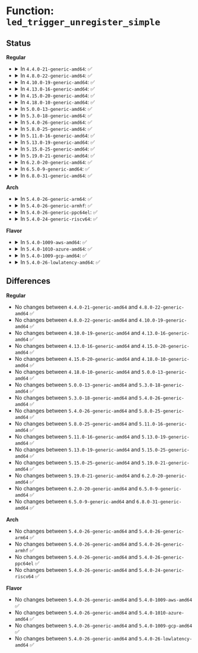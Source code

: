 # Function: <code>led_trigger_unregister_simple</code>

## Status
<b>Regular</b>
<ul>
<li>
<details>
<summary>In <code>4.4.0-21-generic-amd64</code>: ✅</summary>

```c
void led_trigger_unregister_simple(struct led_trigger * trig)
```

```json
{
  "name": "led_trigger_unregister_simple",
  "collision_type": "Unique Global",
  "inline_type": "No",
  "funcs": [
    {
      "addr": 18446744071585982864,
      "name": "led_trigger_unregister_simple",
      "external": true,
      "loc": "drivers/leds/led-triggers.c:332",
      "file": "drivers/leds/led-triggers.c",
      "inline": "seen, unknown",
      "caller_inline": [],
      "caller_func": [
        "drivers/usb/common/led.c:ledtrig_usb_exit",
        "drivers/usb/common/led.c:ledtrig_usb_exit",
        "drivers/power/power_supply_leds.c:power_supply_remove_triggers",
        "drivers/power/power_supply_leds.c:power_supply_remove_triggers",
        "drivers/power/power_supply_leds.c:power_supply_remove_triggers",
        "drivers/power/power_supply_leds.c:power_supply_remove_triggers",
        "drivers/power/power_supply_leds.c:power_supply_remove_triggers",
        "drivers/mmc/core/host.c:mmc_remove_host",
        "drivers/leds/trigger/ledtrig-cpu.c:ledtrig_cpu_exit"
      ]
    }
  ],
  "symbols": [
    {
      "addr": 18446744071585982864,
      "name": "led_trigger_unregister_simple",
      "section": ".text",
      "bind": "STB_GLOBAL",
      "size": 34
    }
  ]
}
```
</details>
</li>
<li>
<details>
<summary>In <code>4.8.0-22-generic-amd64</code>: ✅</summary>

```c
void led_trigger_unregister_simple(struct led_trigger * trig)
```

```json
{
  "name": "led_trigger_unregister_simple",
  "collision_type": "Unique Global",
  "inline_type": "No",
  "funcs": [
    {
      "addr": 18446744071586388496,
      "name": "led_trigger_unregister_simple",
      "external": true,
      "loc": "drivers/leds/led-triggers.c:353",
      "file": "drivers/leds/led-triggers.c",
      "inline": "seen, unknown",
      "caller_inline": [],
      "caller_func": [
        "drivers/usb/common/led.c:ledtrig_usb_exit",
        "drivers/usb/common/led.c:ledtrig_usb_exit",
        "drivers/power/power_supply_leds.c:power_supply_remove_triggers",
        "drivers/power/power_supply_leds.c:power_supply_remove_triggers",
        "drivers/power/power_supply_leds.c:power_supply_remove_triggers",
        "drivers/power/power_supply_leds.c:power_supply_remove_triggers",
        "drivers/power/power_supply_leds.c:power_supply_remove_triggers",
        "drivers/mmc/core/host.c:mmc_remove_host"
      ]
    }
  ],
  "symbols": [
    {
      "addr": 18446744071586388496,
      "name": "led_trigger_unregister_simple",
      "section": ".text",
      "bind": "STB_GLOBAL",
      "size": 34
    }
  ]
}
```
</details>
</li>
<li>
<details>
<summary>In <code>4.10.0-19-generic-amd64</code>: ✅</summary>

```c
void led_trigger_unregister_simple(struct led_trigger * trig)
```

```json
{
  "name": "led_trigger_unregister_simple",
  "collision_type": "Unique Global",
  "inline_type": "No",
  "funcs": [
    {
      "addr": 18446744071586597344,
      "name": "led_trigger_unregister_simple",
      "external": true,
      "loc": "drivers/leds/led-triggers.c:360",
      "file": "drivers/leds/led-triggers.c",
      "inline": "seen, unknown",
      "caller_inline": [],
      "caller_func": [
        "drivers/usb/common/led.c:ledtrig_usb_exit",
        "drivers/usb/common/led.c:ledtrig_usb_exit",
        "drivers/power/supply/power_supply_leds.c:power_supply_remove_triggers",
        "drivers/power/supply/power_supply_leds.c:power_supply_remove_triggers",
        "drivers/power/supply/power_supply_leds.c:power_supply_remove_triggers",
        "drivers/power/supply/power_supply_leds.c:power_supply_remove_triggers",
        "drivers/power/supply/power_supply_leds.c:power_supply_remove_triggers",
        "drivers/mmc/core/host.c:mmc_remove_host"
      ]
    }
  ],
  "symbols": [
    {
      "addr": 18446744071586597344,
      "name": "led_trigger_unregister_simple",
      "section": ".text",
      "bind": "STB_GLOBAL",
      "size": 34
    }
  ]
}
```
</details>
</li>
<li>
<details>
<summary>In <code>4.13.0-16-generic-amd64</code>: ✅</summary>

```c
void led_trigger_unregister_simple(struct led_trigger * trig)
```

```json
{
  "name": "led_trigger_unregister_simple",
  "collision_type": "Unique Global",
  "inline_type": "No",
  "funcs": [
    {
      "addr": 18446744071586721952,
      "name": "led_trigger_unregister_simple",
      "external": true,
      "loc": "drivers/leds/led-triggers.c:360",
      "file": "drivers/leds/led-triggers.c",
      "inline": "seen, unknown",
      "caller_inline": [],
      "caller_func": [
        "drivers/usb/common/led.c:ledtrig_usb_exit",
        "drivers/usb/common/led.c:ledtrig_usb_exit",
        "drivers/power/supply/power_supply_leds.c:power_supply_remove_triggers",
        "drivers/power/supply/power_supply_leds.c:power_supply_remove_triggers",
        "drivers/power/supply/power_supply_leds.c:power_supply_remove_triggers",
        "drivers/power/supply/power_supply_leds.c:power_supply_remove_triggers",
        "drivers/power/supply/power_supply_leds.c:power_supply_remove_triggers",
        "drivers/mmc/core/host.c:mmc_remove_host"
      ]
    }
  ],
  "symbols": [
    {
      "addr": 18446744071586721952,
      "name": "led_trigger_unregister_simple",
      "section": ".text",
      "bind": "STB_GLOBAL",
      "size": 34
    }
  ]
}
```
</details>
</li>
<li>
<details>
<summary>In <code>4.15.0-20-generic-amd64</code>: ✅</summary>

```c
void led_trigger_unregister_simple(struct led_trigger * trig)
```

```json
{
  "name": "led_trigger_unregister_simple",
  "collision_type": "Unique Global",
  "inline_type": "No",
  "funcs": [
    {
      "addr": 18446744071587206240,
      "name": "led_trigger_unregister_simple",
      "external": true,
      "loc": "drivers/leds/led-triggers.c:360",
      "file": "drivers/leds/led-triggers.c",
      "inline": "seen, unknown",
      "caller_inline": [],
      "caller_func": [
        "drivers/usb/common/led.c:ledtrig_usb_exit",
        "drivers/usb/common/led.c:ledtrig_usb_exit",
        "drivers/power/supply/power_supply_leds.c:power_supply_remove_triggers",
        "drivers/power/supply/power_supply_leds.c:power_supply_remove_triggers",
        "drivers/power/supply/power_supply_leds.c:power_supply_remove_triggers",
        "drivers/power/supply/power_supply_leds.c:power_supply_remove_triggers",
        "drivers/power/supply/power_supply_leds.c:power_supply_remove_triggers",
        "drivers/mmc/core/host.c:mmc_remove_host"
      ]
    }
  ],
  "symbols": [
    {
      "addr": 18446744071587206240,
      "name": "led_trigger_unregister_simple",
      "section": ".text",
      "bind": "STB_GLOBAL",
      "size": 34
    }
  ]
}
```
</details>
</li>
<li>
<details>
<summary>In <code>4.18.0-10-generic-amd64</code>: ✅</summary>

```c
void led_trigger_unregister_simple(struct led_trigger * trig)
```

```json
{
  "name": "led_trigger_unregister_simple",
  "collision_type": "Unique Global",
  "inline_type": "No",
  "funcs": [
    {
      "addr": 18446744071587506784,
      "name": "led_trigger_unregister_simple",
      "external": true,
      "loc": "drivers/leds/led-triggers.c:360",
      "file": "drivers/leds/led-triggers.c",
      "inline": "seen, unknown",
      "caller_inline": [],
      "caller_func": [
        "drivers/usb/common/led.c:ledtrig_usb_exit",
        "drivers/usb/common/led.c:ledtrig_usb_exit",
        "drivers/power/supply/power_supply_leds.c:power_supply_remove_triggers",
        "drivers/power/supply/power_supply_leds.c:power_supply_remove_triggers",
        "drivers/power/supply/power_supply_leds.c:power_supply_remove_triggers",
        "drivers/power/supply/power_supply_leds.c:power_supply_remove_triggers",
        "drivers/power/supply/power_supply_leds.c:power_supply_remove_triggers",
        "drivers/mmc/core/host.c:mmc_remove_host"
      ]
    }
  ],
  "symbols": [
    {
      "addr": 18446744071587506784,
      "name": "led_trigger_unregister_simple",
      "section": ".text",
      "bind": "STB_GLOBAL",
      "size": 34
    }
  ]
}
```
</details>
</li>
<li>
<details>
<summary>In <code>5.0.0-13-generic-amd64</code>: ✅</summary>

```c
void led_trigger_unregister_simple(struct led_trigger * trig)
```

```json
{
  "name": "led_trigger_unregister_simple",
  "collision_type": "Unique Global",
  "inline_type": "No",
  "funcs": [
    {
      "addr": 18446744071587687024,
      "name": "led_trigger_unregister_simple",
      "external": true,
      "loc": "drivers/leds/led-triggers.c:398",
      "file": "drivers/leds/led-triggers.c",
      "inline": "seen, unknown",
      "caller_inline": [],
      "caller_func": [
        "drivers/usb/common/led.c:ledtrig_usb_exit",
        "drivers/usb/common/led.c:ledtrig_usb_exit",
        "drivers/power/supply/power_supply_leds.c:power_supply_remove_triggers",
        "drivers/power/supply/power_supply_leds.c:power_supply_remove_triggers",
        "drivers/power/supply/power_supply_leds.c:power_supply_remove_triggers",
        "drivers/power/supply/power_supply_leds.c:power_supply_remove_triggers",
        "drivers/power/supply/power_supply_leds.c:power_supply_remove_triggers",
        "drivers/mmc/core/host.c:mmc_remove_host"
      ]
    }
  ],
  "symbols": [
    {
      "addr": 18446744071587687024,
      "name": "led_trigger_unregister_simple",
      "section": ".text",
      "bind": "STB_GLOBAL",
      "size": 34
    }
  ]
}
```
</details>
</li>
<li>
<details>
<summary>In <code>5.3.0-18-generic-amd64</code>: ✅</summary>

```c
void led_trigger_unregister_simple(struct led_trigger * trig)
```

```json
{
  "name": "led_trigger_unregister_simple",
  "collision_type": "Unique Global",
  "inline_type": "No",
  "funcs": [
    {
      "addr": 18446744071587966240,
      "name": "led_trigger_unregister_simple",
      "external": true,
      "loc": "drivers/leds/led-triggers.c:394",
      "file": "drivers/leds/led-triggers.c",
      "inline": "seen, unknown",
      "caller_inline": [],
      "caller_func": [
        "drivers/usb/common/led.c:ledtrig_usb_exit",
        "drivers/usb/common/led.c:ledtrig_usb_exit",
        "drivers/power/supply/power_supply_leds.c:power_supply_remove_triggers",
        "drivers/power/supply/power_supply_leds.c:power_supply_remove_triggers",
        "drivers/power/supply/power_supply_leds.c:power_supply_remove_triggers",
        "drivers/power/supply/power_supply_leds.c:power_supply_remove_triggers",
        "drivers/power/supply/power_supply_leds.c:power_supply_remove_triggers",
        "drivers/mmc/core/host.c:mmc_remove_host"
      ]
    }
  ],
  "symbols": [
    {
      "addr": 18446744071587966240,
      "name": "led_trigger_unregister_simple",
      "section": ".text",
      "bind": "STB_GLOBAL",
      "size": 36
    }
  ]
}
```
</details>
</li>
<li>
<details>
<summary>In <code>5.4.0-26-generic-amd64</code>: ✅</summary>

```c
void led_trigger_unregister_simple(struct led_trigger * trig)
```

```json
{
  "name": "led_trigger_unregister_simple",
  "collision_type": "Unique Global",
  "inline_type": "No",
  "funcs": [
    {
      "addr": 18446744071588173376,
      "name": "led_trigger_unregister_simple",
      "external": true,
      "loc": "drivers/leds/led-triggers.c:395",
      "file": "drivers/leds/led-triggers.c",
      "inline": "seen, unknown",
      "caller_inline": [],
      "caller_func": [
        "drivers/usb/common/led.c:ledtrig_usb_exit",
        "drivers/usb/common/led.c:ledtrig_usb_exit",
        "drivers/power/supply/power_supply_leds.c:power_supply_remove_triggers",
        "drivers/power/supply/power_supply_leds.c:power_supply_remove_triggers",
        "drivers/power/supply/power_supply_leds.c:power_supply_remove_triggers",
        "drivers/power/supply/power_supply_leds.c:power_supply_remove_triggers",
        "drivers/power/supply/power_supply_leds.c:power_supply_remove_triggers",
        "drivers/mmc/core/host.c:mmc_remove_host"
      ]
    }
  ],
  "symbols": [
    {
      "addr": 18446744071588173376,
      "name": "led_trigger_unregister_simple",
      "section": ".text",
      "bind": "STB_GLOBAL",
      "size": 36
    }
  ]
}
```
</details>
</li>
<li>
<details>
<summary>In <code>5.8.0-25-generic-amd64</code>: ✅</summary>

```c
void led_trigger_unregister_simple(struct led_trigger * trig)
```

```json
{
  "name": "led_trigger_unregister_simple",
  "collision_type": "Unique Global",
  "inline_type": "No",
  "funcs": [
    {
      "addr": 18446744071589038352,
      "name": "led_trigger_unregister_simple",
      "external": true,
      "loc": "drivers/leds/led-triggers.c:441",
      "file": "drivers/leds/led-triggers.c",
      "inline": "seen, unknown",
      "caller_inline": [],
      "caller_func": [
        "drivers/usb/common/led.c:ledtrig_usb_exit",
        "drivers/usb/common/led.c:ledtrig_usb_exit",
        "drivers/power/supply/power_supply_leds.c:power_supply_remove_triggers",
        "drivers/power/supply/power_supply_leds.c:power_supply_remove_triggers",
        "drivers/power/supply/power_supply_leds.c:power_supply_remove_triggers",
        "drivers/power/supply/power_supply_leds.c:power_supply_remove_triggers",
        "drivers/power/supply/power_supply_leds.c:power_supply_remove_triggers",
        "drivers/mmc/core/host.c:mmc_remove_host"
      ]
    }
  ],
  "symbols": [
    {
      "addr": 18446744071589038352,
      "name": "led_trigger_unregister_simple",
      "section": ".text",
      "bind": "STB_GLOBAL",
      "size": 38
    }
  ]
}
```
</details>
</li>
<li>
<details>
<summary>In <code>5.11.0-16-generic-amd64</code>: ✅</summary>

```c
void led_trigger_unregister_simple(struct led_trigger * trig)
```

```json
{
  "name": "led_trigger_unregister_simple",
  "collision_type": "Unique Global",
  "inline_type": "No",
  "funcs": [
    {
      "addr": 18446744071589047664,
      "name": "led_trigger_unregister_simple",
      "external": true,
      "loc": "drivers/leds/led-triggers.c:457",
      "file": "drivers/leds/led-triggers.c",
      "inline": "seen, unknown",
      "caller_inline": [],
      "caller_func": [
        "drivers/usb/common/led.c:ledtrig_usb_exit",
        "drivers/usb/common/led.c:ledtrig_usb_exit",
        "drivers/power/supply/power_supply_leds.c:power_supply_remove_triggers",
        "drivers/power/supply/power_supply_leds.c:power_supply_remove_triggers",
        "drivers/power/supply/power_supply_leds.c:power_supply_remove_triggers",
        "drivers/power/supply/power_supply_leds.c:power_supply_remove_triggers",
        "drivers/power/supply/power_supply_leds.c:power_supply_remove_triggers",
        "drivers/mmc/core/host.c:mmc_remove_host"
      ]
    }
  ],
  "symbols": [
    {
      "addr": 18446744071589047664,
      "name": "led_trigger_unregister_simple",
      "section": ".text",
      "bind": "STB_GLOBAL",
      "size": 38
    }
  ]
}
```
</details>
</li>
<li>
<details>
<summary>In <code>5.13.0-19-generic-amd64</code>: ✅</summary>

```c
void led_trigger_unregister_simple(struct led_trigger * trig)
```

```json
{
  "name": "led_trigger_unregister_simple",
  "collision_type": "Unique Global",
  "inline_type": "No",
  "funcs": [
    {
      "addr": 18446744071588935056,
      "name": "led_trigger_unregister_simple",
      "external": true,
      "loc": "drivers/leds/led-triggers.c:457",
      "file": "drivers/leds/led-triggers.c",
      "inline": "seen, unknown",
      "caller_inline": [],
      "caller_func": [
        "drivers/usb/common/led.c:ledtrig_usb_exit",
        "drivers/usb/common/led.c:ledtrig_usb_exit",
        "drivers/power/supply/power_supply_leds.c:power_supply_remove_triggers",
        "drivers/power/supply/power_supply_leds.c:power_supply_remove_triggers",
        "drivers/power/supply/power_supply_leds.c:power_supply_remove_triggers",
        "drivers/power/supply/power_supply_leds.c:power_supply_remove_triggers",
        "drivers/power/supply/power_supply_leds.c:power_supply_remove_triggers",
        "drivers/mmc/core/host.c:mmc_remove_host"
      ]
    }
  ],
  "symbols": [
    {
      "addr": 18446744071588935056,
      "name": "led_trigger_unregister_simple",
      "section": ".text",
      "bind": "STB_GLOBAL",
      "size": 38
    }
  ]
}
```
</details>
</li>
<li>
<details>
<summary>In <code>5.15.0-25-generic-amd64</code>: ✅</summary>

```c
void led_trigger_unregister_simple(struct led_trigger * trig)
```

```json
{
  "name": "led_trigger_unregister_simple",
  "collision_type": "Unique Global",
  "inline_type": "No",
  "funcs": [
    {
      "addr": 18446744071589642800,
      "name": "led_trigger_unregister_simple",
      "external": true,
      "loc": "drivers/leds/led-triggers.c:457",
      "file": "drivers/leds/led-triggers.c",
      "inline": "seen, unknown",
      "caller_inline": [],
      "caller_func": [
        "drivers/usb/common/led.c:ledtrig_usb_exit",
        "drivers/usb/common/led.c:ledtrig_usb_exit",
        "drivers/power/supply/power_supply_leds.c:power_supply_remove_triggers",
        "drivers/power/supply/power_supply_leds.c:power_supply_remove_triggers",
        "drivers/power/supply/power_supply_leds.c:power_supply_remove_triggers",
        "drivers/power/supply/power_supply_leds.c:power_supply_remove_triggers",
        "drivers/power/supply/power_supply_leds.c:power_supply_remove_triggers",
        "drivers/mmc/core/host.c:mmc_remove_host"
      ]
    }
  ],
  "symbols": [
    {
      "addr": 18446744071589642800,
      "name": "led_trigger_unregister_simple",
      "section": ".text",
      "bind": "STB_GLOBAL",
      "size": 38
    }
  ]
}
```
</details>
</li>
<li>
<details>
<summary>In <code>5.19.0-21-generic-amd64</code>: ✅</summary>

```c
void led_trigger_unregister_simple(struct led_trigger * trig)
```

```json
{
  "name": "led_trigger_unregister_simple",
  "collision_type": "Unique Global",
  "inline_type": "No",
  "funcs": [
    {
      "addr": 18446744071591143824,
      "name": "led_trigger_unregister_simple",
      "external": true,
      "loc": "drivers/leds/led-triggers.c:458",
      "file": "drivers/leds/led-triggers.c",
      "inline": "seen, unknown",
      "caller_inline": [],
      "caller_func": [
        "drivers/usb/common/led.c:ledtrig_usb_exit",
        "drivers/usb/common/led.c:ledtrig_usb_exit",
        "drivers/power/supply/power_supply_leds.c:power_supply_remove_triggers",
        "drivers/power/supply/power_supply_leds.c:power_supply_remove_triggers",
        "drivers/power/supply/power_supply_leds.c:power_supply_remove_triggers",
        "drivers/power/supply/power_supply_leds.c:power_supply_remove_triggers",
        "drivers/power/supply/power_supply_leds.c:power_supply_remove_triggers",
        "drivers/mmc/core/host.c:mmc_remove_host"
      ]
    }
  ],
  "symbols": [
    {
      "addr": 18446744071591143824,
      "name": "led_trigger_unregister_simple",
      "section": ".text",
      "bind": "STB_GLOBAL",
      "size": 43
    }
  ]
}
```
</details>
</li>
<li>
<details>
<summary>In <code>6.2.0-20-generic-amd64</code>: ✅</summary>

```c
void led_trigger_unregister_simple(struct led_trigger * trig)
```

```json
{
  "name": "led_trigger_unregister_simple",
  "collision_type": "Unique Global",
  "inline_type": "No",
  "funcs": [
    {
      "addr": 18446744071592869712,
      "name": "led_trigger_unregister_simple",
      "external": true,
      "loc": "drivers/leds/led-triggers.c:458",
      "file": "drivers/leds/led-triggers.c",
      "inline": "seen, unknown",
      "caller_inline": [],
      "caller_func": [
        "drivers/usb/common/led.c:ledtrig_usb_exit",
        "drivers/usb/common/led.c:ledtrig_usb_exit",
        "drivers/power/supply/power_supply_leds.c:power_supply_remove_triggers",
        "drivers/power/supply/power_supply_leds.c:power_supply_remove_triggers",
        "drivers/power/supply/power_supply_leds.c:power_supply_remove_triggers",
        "drivers/power/supply/power_supply_leds.c:power_supply_remove_triggers",
        "drivers/power/supply/power_supply_leds.c:power_supply_remove_triggers",
        "drivers/mmc/core/host.c:mmc_remove_host"
      ]
    }
  ],
  "symbols": [
    {
      "addr": 18446744071592869712,
      "name": "led_trigger_unregister_simple",
      "section": ".text",
      "bind": "STB_GLOBAL",
      "size": 43
    }
  ]
}
```
</details>
</li>
<li>
<details>
<summary>In <code>6.5.0-9-generic-amd64</code>: ✅</summary>

```c
void led_trigger_unregister_simple(struct led_trigger * trig)
```

```json
{
  "name": "led_trigger_unregister_simple",
  "collision_type": "Unique Global",
  "inline_type": "No",
  "funcs": [
    {
      "addr": 18446744071593308240,
      "name": "led_trigger_unregister_simple",
      "external": true,
      "loc": "drivers/leds/led-triggers.c:459",
      "file": "drivers/leds/led-triggers.c",
      "inline": "seen, unknown",
      "caller_inline": [],
      "caller_func": [
        "drivers/usb/common/led.c:ledtrig_usb_exit",
        "drivers/usb/common/led.c:ledtrig_usb_exit",
        "drivers/power/supply/power_supply_leds.c:power_supply_remove_triggers",
        "drivers/power/supply/power_supply_leds.c:power_supply_remove_triggers",
        "drivers/power/supply/power_supply_leds.c:power_supply_remove_triggers",
        "drivers/power/supply/power_supply_leds.c:power_supply_remove_triggers",
        "drivers/power/supply/power_supply_leds.c:power_supply_remove_triggers",
        "drivers/mmc/core/host.c:mmc_remove_host"
      ]
    }
  ],
  "symbols": [
    {
      "addr": 18446744071593308240,
      "name": "led_trigger_unregister_simple",
      "section": ".text",
      "bind": "STB_GLOBAL",
      "size": 43
    }
  ]
}
```
</details>
</li>
<li>
<details>
<summary>In <code>6.8.0-31-generic-amd64</code>: ✅</summary>

```c
void led_trigger_unregister_simple(struct led_trigger * trig)
```

```json
{
  "name": "led_trigger_unregister_simple",
  "collision_type": "Unique Global",
  "inline_type": "No",
  "funcs": [
    {
      "addr": 18446744071594064832,
      "name": "led_trigger_unregister_simple",
      "external": true,
      "loc": "drivers/leds/led-triggers.c:446",
      "file": "drivers/leds/led-triggers.c",
      "inline": "seen, unknown",
      "caller_inline": [],
      "caller_func": [
        "drivers/usb/common/led.c:ledtrig_usb_exit",
        "drivers/usb/common/led.c:ledtrig_usb_exit",
        "drivers/power/supply/power_supply_leds.c:power_supply_remove_triggers",
        "drivers/power/supply/power_supply_leds.c:power_supply_remove_triggers",
        "drivers/power/supply/power_supply_leds.c:power_supply_remove_triggers",
        "drivers/power/supply/power_supply_leds.c:power_supply_remove_triggers",
        "drivers/power/supply/power_supply_leds.c:power_supply_remove_triggers",
        "drivers/mmc/core/host.c:mmc_remove_host"
      ]
    }
  ],
  "symbols": [
    {
      "addr": 18446744071594064832,
      "name": "led_trigger_unregister_simple",
      "section": ".text",
      "bind": "STB_GLOBAL",
      "size": 43
    }
  ]
}
```
</details>
</li>
</ul>
<b>Arch</b>
<ul>
<li>
<details>
<summary>In <code>5.4.0-26-generic-arm64</code>: ✅</summary>

```c
void led_trigger_unregister_simple(struct led_trigger * trig)
```

```json
{
  "name": "led_trigger_unregister_simple",
  "collision_type": "Unique Global",
  "inline_type": "No",
  "funcs": [
    {
      "addr": 18446603336501472352,
      "name": "led_trigger_unregister_simple",
      "external": true,
      "loc": "drivers/leds/led-triggers.c:395",
      "file": "drivers/leds/led-triggers.c",
      "inline": "seen, unknown",
      "caller_inline": [],
      "caller_func": [
        "drivers/usb/common/led.c:ledtrig_usb_exit",
        "drivers/usb/common/led.c:ledtrig_usb_exit",
        "drivers/power/supply/power_supply_leds.c:power_supply_remove_triggers",
        "drivers/power/supply/power_supply_leds.c:power_supply_remove_triggers",
        "drivers/power/supply/power_supply_leds.c:power_supply_remove_triggers",
        "drivers/power/supply/power_supply_leds.c:power_supply_remove_triggers",
        "drivers/power/supply/power_supply_leds.c:power_supply_remove_triggers",
        "drivers/mmc/core/host.c:mmc_remove_host"
      ]
    }
  ],
  "symbols": [
    {
      "addr": 18446603336501472352,
      "name": "led_trigger_unregister_simple",
      "section": ".text",
      "bind": "STB_GLOBAL",
      "size": 56
    }
  ]
}
```
</details>
</li>
<li>
<details>
<summary>In <code>5.4.0-26-generic-armhf</code>: ✅</summary>

```c
void led_trigger_unregister_simple(struct led_trigger * trig)
```

```json
{
  "name": "led_trigger_unregister_simple",
  "collision_type": "Unique Global",
  "inline_type": "No",
  "funcs": [
    {
      "addr": 3234019320,
      "name": "led_trigger_unregister_simple",
      "external": true,
      "loc": "drivers/leds/led-triggers.c:395",
      "file": "drivers/leds/led-triggers.c",
      "inline": "seen, unknown",
      "caller_inline": [],
      "caller_func": [
        "drivers/usb/common/led.c:ledtrig_usb_exit",
        "drivers/usb/common/led.c:ledtrig_usb_exit",
        "drivers/power/supply/power_supply_leds.c:power_supply_remove_triggers",
        "drivers/power/supply/power_supply_leds.c:power_supply_remove_triggers",
        "drivers/power/supply/power_supply_leds.c:power_supply_remove_triggers",
        "drivers/power/supply/power_supply_leds.c:power_supply_remove_triggers",
        "drivers/power/supply/power_supply_leds.c:power_supply_remove_triggers",
        "drivers/mmc/core/host.c:mmc_remove_host"
      ]
    }
  ],
  "symbols": [
    {
      "addr": 3234019320,
      "name": "led_trigger_unregister_simple",
      "section": ".text",
      "bind": "STB_GLOBAL",
      "size": 44
    }
  ]
}
```
</details>
</li>
<li>
<details>
<summary>In <code>5.4.0-26-generic-ppc64el</code>: ✅</summary>

```c
void led_trigger_unregister_simple(struct led_trigger * trig)
```

```json
{
  "name": "led_trigger_unregister_simple",
  "collision_type": "Unique Global",
  "inline_type": "No",
  "funcs": [
    {
      "addr": 13835058055295004960,
      "name": "led_trigger_unregister_simple",
      "external": true,
      "loc": "drivers/leds/led-triggers.c:395",
      "file": "drivers/leds/led-triggers.c",
      "inline": "seen, unknown",
      "caller_inline": [],
      "caller_func": [
        "drivers/usb/common/led.c:ledtrig_usb_exit",
        "drivers/usb/common/led.c:ledtrig_usb_exit",
        "drivers/power/supply/power_supply_leds.c:power_supply_remove_triggers",
        "drivers/power/supply/power_supply_leds.c:power_supply_remove_triggers",
        "drivers/power/supply/power_supply_leds.c:power_supply_remove_triggers",
        "drivers/power/supply/power_supply_leds.c:power_supply_remove_triggers",
        "drivers/power/supply/power_supply_leds.c:power_supply_remove_triggers",
        "drivers/mmc/core/host.c:mmc_remove_host"
      ]
    }
  ],
  "symbols": [
    {
      "addr": 13835058055295004960,
      "name": "led_trigger_unregister_simple",
      "section": ".text",
      "bind": "STB_GLOBAL",
      "size": 76
    }
  ]
}
```
</details>
</li>
<li>
<details>
<summary>In <code>5.4.0-24-generic-riscv64</code>: ✅</summary>

```c
void led_trigger_unregister_simple(struct led_trigger * trig)
```

```json
{
  "name": "led_trigger_unregister_simple",
  "collision_type": "Unique Global",
  "inline_type": "No",
  "funcs": [
    {
      "addr": 18446743936278059282,
      "name": "led_trigger_unregister_simple",
      "external": true,
      "loc": "drivers/leds/led-triggers.c:395",
      "file": "drivers/leds/led-triggers.c",
      "inline": "seen, unknown",
      "caller_inline": [],
      "caller_func": [
        "drivers/usb/common/led.c:ledtrig_usb_exit",
        "drivers/usb/common/led.c:ledtrig_usb_exit",
        "drivers/power/supply/power_supply_leds.c:power_supply_remove_triggers",
        "drivers/power/supply/power_supply_leds.c:power_supply_remove_triggers",
        "drivers/power/supply/power_supply_leds.c:power_supply_remove_triggers",
        "drivers/power/supply/power_supply_leds.c:power_supply_remove_triggers",
        "drivers/power/supply/power_supply_leds.c:power_supply_remove_triggers",
        "drivers/mmc/core/host.c:mmc_remove_host"
      ]
    }
  ],
  "symbols": [
    {
      "addr": 18446743936278059282,
      "name": "led_trigger_unregister_simple",
      "section": ".text",
      "bind": "STB_GLOBAL",
      "size": 54
    }
  ]
}
```
</details>
</li>
</ul>
<b>Flavor</b>
<ul>
<li>
<details>
<summary>In <code>5.4.0-1009-aws-amd64</code>: ✅</summary>

```c
void led_trigger_unregister_simple(struct led_trigger * trig)
```

```json
{
  "name": "led_trigger_unregister_simple",
  "collision_type": "Unique Global",
  "inline_type": "No",
  "funcs": [
    {
      "addr": 18446744071587792848,
      "name": "led_trigger_unregister_simple",
      "external": true,
      "loc": "drivers/leds/led-triggers.c:395",
      "file": "drivers/leds/led-triggers.c",
      "inline": "seen, unknown",
      "caller_inline": [],
      "caller_func": [
        "drivers/usb/common/led.c:ledtrig_usb_exit",
        "drivers/usb/common/led.c:ledtrig_usb_exit",
        "drivers/power/supply/power_supply_leds.c:power_supply_remove_triggers",
        "drivers/power/supply/power_supply_leds.c:power_supply_remove_triggers",
        "drivers/power/supply/power_supply_leds.c:power_supply_remove_triggers",
        "drivers/power/supply/power_supply_leds.c:power_supply_remove_triggers",
        "drivers/power/supply/power_supply_leds.c:power_supply_remove_triggers",
        "drivers/mmc/core/host.c:mmc_remove_host"
      ]
    }
  ],
  "symbols": [
    {
      "addr": 18446744071587792848,
      "name": "led_trigger_unregister_simple",
      "section": ".text",
      "bind": "STB_GLOBAL",
      "size": 36
    }
  ]
}
```
</details>
</li>
<li>
<details>
<summary>In <code>5.4.0-1010-azure-amd64</code>: ✅</summary>

```c
void led_trigger_unregister_simple(struct led_trigger * trig)
```

```json
{
  "name": "led_trigger_unregister_simple",
  "collision_type": "Unique Global",
  "inline_type": "No",
  "funcs": [
    {
      "addr": 18446744071587496272,
      "name": "led_trigger_unregister_simple",
      "external": true,
      "loc": "drivers/leds/led-triggers.c:395",
      "file": "drivers/leds/led-triggers.c",
      "inline": "seen, unknown",
      "caller_inline": [],
      "caller_func": [
        "drivers/power/supply/power_supply_leds.c:power_supply_remove_triggers",
        "drivers/power/supply/power_supply_leds.c:power_supply_remove_triggers",
        "drivers/power/supply/power_supply_leds.c:power_supply_remove_triggers",
        "drivers/power/supply/power_supply_leds.c:power_supply_remove_triggers",
        "drivers/power/supply/power_supply_leds.c:power_supply_remove_triggers"
      ]
    }
  ],
  "symbols": [
    {
      "addr": 18446744071587496272,
      "name": "led_trigger_unregister_simple",
      "section": ".text",
      "bind": "STB_GLOBAL",
      "size": 36
    }
  ]
}
```
</details>
</li>
<li>
<details>
<summary>In <code>5.4.0-1009-gcp-amd64</code>: ✅</summary>

```c
void led_trigger_unregister_simple(struct led_trigger * trig)
```

```json
{
  "name": "led_trigger_unregister_simple",
  "collision_type": "Unique Global",
  "inline_type": "No",
  "funcs": [
    {
      "addr": 18446744071588127904,
      "name": "led_trigger_unregister_simple",
      "external": true,
      "loc": "drivers/leds/led-triggers.c:395",
      "file": "drivers/leds/led-triggers.c",
      "inline": "seen, unknown",
      "caller_inline": [],
      "caller_func": [
        "drivers/usb/common/led.c:ledtrig_usb_exit",
        "drivers/usb/common/led.c:ledtrig_usb_exit",
        "drivers/power/supply/power_supply_leds.c:power_supply_remove_triggers",
        "drivers/power/supply/power_supply_leds.c:power_supply_remove_triggers",
        "drivers/power/supply/power_supply_leds.c:power_supply_remove_triggers",
        "drivers/power/supply/power_supply_leds.c:power_supply_remove_triggers",
        "drivers/power/supply/power_supply_leds.c:power_supply_remove_triggers",
        "drivers/mmc/core/host.c:mmc_remove_host"
      ]
    }
  ],
  "symbols": [
    {
      "addr": 18446744071588127904,
      "name": "led_trigger_unregister_simple",
      "section": ".text",
      "bind": "STB_GLOBAL",
      "size": 36
    }
  ]
}
```
</details>
</li>
<li>
<details>
<summary>In <code>5.4.0-26-lowlatency-amd64</code>: ✅</summary>

```c
void led_trigger_unregister_simple(struct led_trigger * trig)
```

```json
{
  "name": "led_trigger_unregister_simple",
  "collision_type": "Unique Global",
  "inline_type": "No",
  "funcs": [
    {
      "addr": 18446744071588245440,
      "name": "led_trigger_unregister_simple",
      "external": true,
      "loc": "drivers/leds/led-triggers.c:395",
      "file": "drivers/leds/led-triggers.c",
      "inline": "seen, unknown",
      "caller_inline": [],
      "caller_func": [
        "drivers/usb/common/led.c:ledtrig_usb_exit",
        "drivers/usb/common/led.c:ledtrig_usb_exit",
        "drivers/power/supply/power_supply_leds.c:power_supply_remove_triggers",
        "drivers/power/supply/power_supply_leds.c:power_supply_remove_triggers",
        "drivers/power/supply/power_supply_leds.c:power_supply_remove_triggers",
        "drivers/power/supply/power_supply_leds.c:power_supply_remove_triggers",
        "drivers/power/supply/power_supply_leds.c:power_supply_remove_triggers",
        "drivers/mmc/core/host.c:mmc_remove_host"
      ]
    }
  ],
  "symbols": [
    {
      "addr": 18446744071588245440,
      "name": "led_trigger_unregister_simple",
      "section": ".text",
      "bind": "STB_GLOBAL",
      "size": 36
    }
  ]
}
```
</details>
</li>
</ul>

## Differences
<b>Regular</b>
<ul>
<li>
No changes between <code>4.4.0-21-generic-amd64</code> and <code>4.8.0-22-generic-amd64</code> ✅
</li>
<li>
No changes between <code>4.8.0-22-generic-amd64</code> and <code>4.10.0-19-generic-amd64</code> ✅
</li>
<li>
No changes between <code>4.10.0-19-generic-amd64</code> and <code>4.13.0-16-generic-amd64</code> ✅
</li>
<li>
No changes between <code>4.13.0-16-generic-amd64</code> and <code>4.15.0-20-generic-amd64</code> ✅
</li>
<li>
No changes between <code>4.15.0-20-generic-amd64</code> and <code>4.18.0-10-generic-amd64</code> ✅
</li>
<li>
No changes between <code>4.18.0-10-generic-amd64</code> and <code>5.0.0-13-generic-amd64</code> ✅
</li>
<li>
No changes between <code>5.0.0-13-generic-amd64</code> and <code>5.3.0-18-generic-amd64</code> ✅
</li>
<li>
No changes between <code>5.3.0-18-generic-amd64</code> and <code>5.4.0-26-generic-amd64</code> ✅
</li>
<li>
No changes between <code>5.4.0-26-generic-amd64</code> and <code>5.8.0-25-generic-amd64</code> ✅
</li>
<li>
No changes between <code>5.8.0-25-generic-amd64</code> and <code>5.11.0-16-generic-amd64</code> ✅
</li>
<li>
No changes between <code>5.11.0-16-generic-amd64</code> and <code>5.13.0-19-generic-amd64</code> ✅
</li>
<li>
No changes between <code>5.13.0-19-generic-amd64</code> and <code>5.15.0-25-generic-amd64</code> ✅
</li>
<li>
No changes between <code>5.15.0-25-generic-amd64</code> and <code>5.19.0-21-generic-amd64</code> ✅
</li>
<li>
No changes between <code>5.19.0-21-generic-amd64</code> and <code>6.2.0-20-generic-amd64</code> ✅
</li>
<li>
No changes between <code>6.2.0-20-generic-amd64</code> and <code>6.5.0-9-generic-amd64</code> ✅
</li>
<li>
No changes between <code>6.5.0-9-generic-amd64</code> and <code>6.8.0-31-generic-amd64</code> ✅
</li>
</ul>
<b>Arch</b>
<ul>
<li>
No changes between <code>5.4.0-26-generic-amd64</code> and <code>5.4.0-26-generic-arm64</code> ✅
</li>
<li>
No changes between <code>5.4.0-26-generic-amd64</code> and <code>5.4.0-26-generic-armhf</code> ✅
</li>
<li>
No changes between <code>5.4.0-26-generic-amd64</code> and <code>5.4.0-26-generic-ppc64el</code> ✅
</li>
<li>
No changes between <code>5.4.0-26-generic-amd64</code> and <code>5.4.0-24-generic-riscv64</code> ✅
</li>
</ul>
<b>Flavor</b>
<ul>
<li>
No changes between <code>5.4.0-26-generic-amd64</code> and <code>5.4.0-1009-aws-amd64</code> ✅
</li>
<li>
No changes between <code>5.4.0-26-generic-amd64</code> and <code>5.4.0-1010-azure-amd64</code> ✅
</li>
<li>
No changes between <code>5.4.0-26-generic-amd64</code> and <code>5.4.0-1009-gcp-amd64</code> ✅
</li>
<li>
No changes between <code>5.4.0-26-generic-amd64</code> and <code>5.4.0-26-lowlatency-amd64</code> ✅
</li>
</ul>
